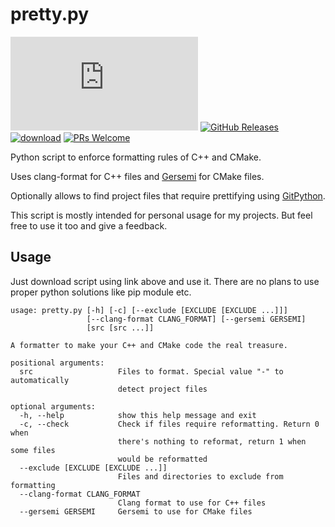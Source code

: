 # pretty.py

[![GitHub license](https://img.shields.io/github/license/YarikTH/pretty.py?color=blue)](https://raw.githubusercontent.com/YarikTH/pretty.py/master/LICENSE)
[![GitHub Releases](https://img.shields.io/github/release/YarikTH/pretty.py.svg)](https://github.com/YarikTH/pretty.py/releases)
[![download](https://img.shields.io/badge/download%20%20-link-blue.svg)](https://raw.githubusercontent.com/YarikTH/pretty.py/master/pretty.py)
[![PRs Welcome](https://img.shields.io/badge/PRs-welcome-brightgreen.svg)](.)

Python script to enforce formatting rules of C++ and CMake.

Uses clang-format for C++ files and [Gersemi](https://github.com/blankspruce/gersemi) for CMake files.

Optionally allows to find project files that require prettifying using [GitPython](https://github.com/gitpython-developers/GitPython).

This script is mostly intended for personal usage for my projects. But feel free to use it too and give a feedback.

## Usage

Just download script using link above and use it. There are no plans to use proper python solutions like pip module etc.

```console
usage: pretty.py [-h] [-c] [--exclude [EXCLUDE [EXCLUDE ...]]]
                 [--clang-format CLANG_FORMAT] [--gersemi GERSEMI]
                 [src [src ...]]

A formatter to make your C++ and CMake code the real treasure.

positional arguments:
  src                   Files to format. Special value "-" to automatically
                        detect project files

optional arguments:
  -h, --help            show this help message and exit
  -c, --check           Check if files require reformatting. Return 0 when
                        there's nothing to reformat, return 1 when some files
                        would be reformatted
  --exclude [EXCLUDE [EXCLUDE ...]]
                        Files and directories to exclude from formatting
  --clang-format CLANG_FORMAT
                        Clang format to use for C++ files
  --gersemi GERSEMI     Gersemi to use for CMake files
```
